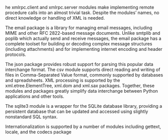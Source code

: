 he xmlrpc.client and xmlrpc.server modules make implementing remote procedure calls into an almost trivial task. Despite the modules’ names, no direct knowledge or handling of XML is needed.

The email package is a library for managing email messages, including MIME and other RFC 2822-based message documents. Unlike smtplib and poplib which actually send and receive messages, the email package has a complete toolset for building or decoding complex message structures (including attachments) and for implementing internet encoding and header protocols.

The json package provides robust support for parsing this popular data interchange format. The csv module supports direct reading and writing of files in Comma-Separated Value format, commonly supported by databases and spreadsheets. XML processing is supported by the xml.etree.ElementTree, xml.dom and xml.sax packages. Together, these modules and packages greatly simplify data interchange between Python applications and other tools.

The sqlite3 module is a wrapper for the SQLite database library, providing a persistent database that can be updated and accessed using slightly nonstandard SQL syntax.

Internationalization is supported by a number of modules including gettext, locale, and the codecs package
